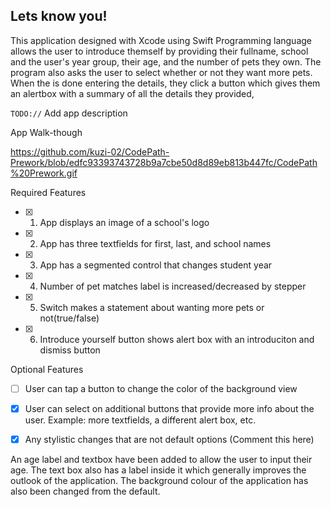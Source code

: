 
## Lets know you!

This application designed with Xcode using Swift Programming language allows the user to introduce themself by providing their fullname, school and the user's year group, their age, and the number of pets they own. The program also asks the user to select whether or not they want more pets. When the is done entering the details, they click a button which gives them an alertbox with a summary of all the details they provided,

`TODO://` Add app description

App Walk-though

https://github.com/kuzi-02/CodePath-Prework/blob/edfc93393743728b9a7cbe50d8d89eb813b447fc/CodePath%20Prework.gif

Required Features

- [x] 1. App displays an image of a school's logo
- [x] 2. App has three textfields for first, last, and school names
- [x] 3. App has a segmented control that changes student year
- [x] 4. Number of pet matches label is increased/decreased by stepper
- [x] 5. Switch makes a statement about wanting more pets or not(true/false) 
- [x] 6. Introduce yourself button shows alert box with an introduciton and dismiss button

Optional Features

- [ ] User can tap a button to change the color of the background view
- [x] User can select on additional buttons that provide more info about the user. Example: more textfields, a different alert box, etc.
- [x] Any stylistic changes that are not default options (Comment this here)


An age label and textbox have been added to allow the user to input their age. The text box also has a label inside it which generally improves the outlook of the application.
The background colour of the application has also been changed from the default.

